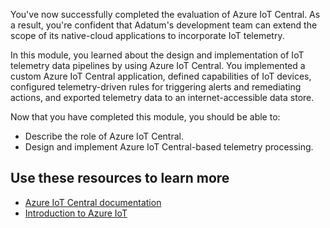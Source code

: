 You've now successfully completed the evaluation of Azure IoT Central. As a result, you're confident that Adatum's development team can extend the scope of its native-cloud applications to incorporate IoT telemetry.

In this module, you learned about the design and implementation of IoT telemetry data pipelines by using Azure IoT Central. You implemented a custom Azure IoT Central application, defined capabilities of IoT devices, configured telemetry-driven rules for triggering alerts and remediating actions, and exported telemetry data to an internet-accessible data store.

Now that you have completed this module, you should be able to:

* Describe the role of Azure IoT Central.
* Design and implement Azure IoT Central-based telemetry processing.

## Use these resources to learn more

* [Azure IoT Central documentation](https://docs.microsoft.com/azure/iot-central/?azure-portal=true)
* [Introduction to Azure IoT](https://docs.microsoft.com/learn/paths/introduction-to-azure-iot/?azure-portal=true)
